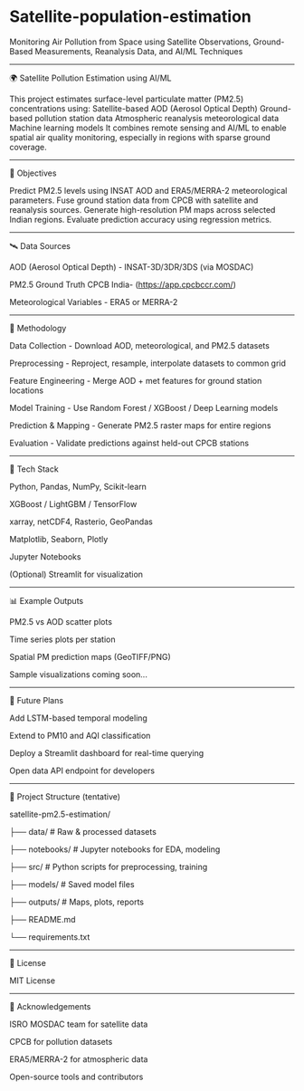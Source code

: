 # Satellite-population-estimation
Monitoring Air Pollution from Space using Satellite Observations, Ground-Based Measurements, Reanalysis Data, and AI/ML Techniques

-----------------------------------------------------------------------------------------------------------------------------------------------------------------------------------------------------------------------

🌍 Satellite Pollution Estimation using AI/ML

This project estimates surface-level particulate matter (PM2.5) concentrations using:
Satellite-based AOD (Aerosol Optical Depth)
Ground-based pollution station data
Atmospheric reanalysis meteorological data
Machine learning models
It combines remote sensing and AI/ML to enable spatial air quality monitoring, especially in regions with sparse ground coverage.

---------------------------------------------------------------------------------------------------------------------------------------------------------------------------------------------------------------------


📌 Objectives

Predict PM2.5 levels using INSAT AOD and ERA5/MERRA-2 meteorological parameters.
Fuse ground station data from CPCB with satellite and reanalysis sources.
Generate high-resolution PM maps across selected Indian regions.
Evaluate prediction accuracy using regression metrics.

---------------------------------------------------------------------------------------------------------------------------------------------------------------------------------------------------------------------

🛰️ Data Sources

AOD (Aerosol Optical Depth)	- INSAT-3D/3DR/3DS (via MOSDAC)

PM2.5 Ground Truth	CPCB India- (https://app.cpcbccr.com/)

Meteorological Variables  - ERA5 or MERRA-2


---------------------------------------------------------------------------------------------------------------------------------------------------------------------------------------------------------------------

🧠 Methodology

Data Collection -
Download AOD, meteorological, and PM2.5 datasets

Preprocessing -
Reproject, resample, interpolate datasets to common grid

Feature Engineering - 
Merge AOD + met features for ground station locations

Model Training -
Use Random Forest / XGBoost / Deep Learning models

Prediction & Mapping -
Generate PM2.5 raster maps for entire regions

Evaluation - 
Validate predictions against held-out CPCB stations

---------------------------------------------------------------------------------------------------------------------------------------------------------------------------------------------------------------------

🧰 Tech Stack

Python, Pandas, NumPy, Scikit-learn

XGBoost / LightGBM / TensorFlow

xarray, netCDF4, Rasterio, GeoPandas

Matplotlib, Seaborn, Plotly

Jupyter Notebooks

(Optional) Streamlit for visualization

--------------------------------------------------------------------------------------------------------------------------------------------------------------------------------------------------------------------

📊 Example Outputs

PM2.5 vs AOD scatter plots

Time series plots per station

Spatial PM prediction maps (GeoTIFF/PNG)

Sample visualizations coming soon...

--------------------------------------------------------------------------------------------------------------------------------------------------------------------------------------------------------------------

🚀 Future Plans

Add LSTM-based temporal modeling

Extend to PM10 and AQI classification

Deploy a Streamlit dashboard for real-time querying

Open data API endpoint for developers

--------------------------------------------------------------------------------------------------------------------------------------------------------------------------------------------------------------------

📁 Project Structure (tentative)

satellite-pm2.5-estimation/

├── data/               # Raw & processed datasets

├── notebooks/          # Jupyter notebooks for EDA, modeling

├── src/                # Python scripts for preprocessing, training

├── models/             # Saved model files

├── outputs/            # Maps, plots, reports

├── README.md

└── requirements.txt

--------------------------------------------------------------------------------------------------------------------------------------------------------------------------------------------------------------------

📜 License

MIT License

--------------------------------------------------------------------------------------------------------------------------------------------------------------------------------------------------------------------

🙌 Acknowledgements

ISRO MOSDAC team for satellite data

CPCB for pollution datasets

ERA5/MERRA-2 for atmospheric data

Open-source tools and contributors
